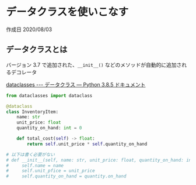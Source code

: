 # データクラスを使いこなす

作成日 2020/08/03

## データクラスとは

バージョン 3.7 で追加された、`__init__()` などのメソッドが自動的に追加されるデコレータ

[dataclasses \-\-\- データクラス — Python 3\.8\.5 ドキュメント](https://docs.python.org/ja/3/library/dataclasses.html)

```python
from dataclasses import dataclass

@dataclass
class InventoryItem:
    name: str
    unit_price: float
    quantity_on_hand: int = 0

    def total_cost(self) -> float:
        return self.unit_price * self.quantity_on_hand

# 以下は書く必要がない
# def __init__(self, name: str, unit_price: float, quantity_on_hand: int=0):
#     self.name = name
#     self.unit_pfice = unit_price
#     self.quantity_on_hand = quantity.on_hand
```
